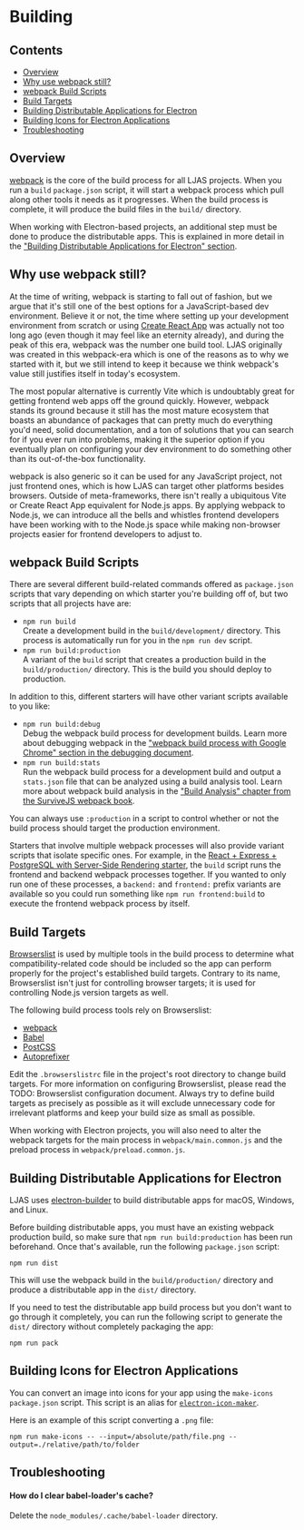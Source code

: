 # Building

## Contents

-   [Overview](#overview)
-   [Why use webpack still?](#why-use-webpack-still)
-   [webpack Build Scripts](#webpack-build-scripts)
-   [Build Targets](#build-targets)
-   [Building Distributable Applications for Electron](#building-distributable-applications-for-electron)
-   [Building Icons for Electron Applications](#building-icons-for-electron-applications)
-   [Troubleshooting](#troubleshooting)

## Overview

[webpack](https://webpack.js.org) is the core of the build process for all LJAS projects. When you run a `build` `package.json` script, it will start a webpack process which pull along other tools it needs as it progresses. When the build process is complete, it will produce the build files in the `build/` directory.

When working with Electron-based projects, an additional step must be done to produce the distributable apps. This is explained in more detail in the ["Building Distributable Applications for Electron" section](#building-distributable-applications-for-electron).

## Why use webpack still?

At the time of writing, webpack is starting to fall out of fashion, but we argue that it's still one of the best options for a JavaScript-based dev environment. Believe it or not, the time where setting up your development environment from scratch or using [Create React App](https://create-react-app.dev) was actually not too long ago (even though it may feel like an eternity already), and during the peak of this era, webpack was the number one build tool. LJAS originally was created in this webpack-era which is one of the reasons as to why we started with it, but we still intend to keep it because we think webpack's value still justifies itself in today's ecosystem.

The most popular alternative is currently Vite which is undoubtably great for getting frontend web apps off the ground quickly. However, webpack stands its ground because it still has the most mature ecosystem that boasts an abundance of packages that can pretty much do everything you'd need, solid documentation, and a ton of solutions that you can search for if you ever run into problems, making it the superior option if you eventually plan on configuring your dev environment to do something other than its out-of-the-box functionality.

webpack is also generic so it can be used for any JavaScript project, not just frontend ones, which is how LJAS can target other platforms besides browsers. Outside of meta-frameworks, there isn't really a ubiquitous Vite or Create React App equivalent for Node.js apps. By applying webpack to Node.js, we can introduce all the bells and whistles frontend developers have been working with to the Node.js space while making non-browser projects easier for frontend developers to adjust to.

## webpack Build Scripts

There are several different build-related commands offered as `package.json` scripts that vary depending on which starter you're building off of, but two scripts that all projects have are:

-   `npm run build`  
    Create a development build in the `build/development/` directory. This process is automatically run for you in the `npm run dev` script.
-   `npm run build:production`  
    A variant of the `build` script that creates a production build in the `build/production/` directory. This is the build you should deploy to production.

In addition to this, different starters will have other variant scripts available to you like:

-   `npm run build:debug`  
    Debug the webpack build process for development builds. Learn more about debugging webpack in the ["webpack build process with Google Chrome" section in the debugging document](./developing/debugging.md#webpack-build-process-with-google-chrome).
-   `npm run build:stats`  
    Run the webpack build process for a development build and output a `stats.json` file that can be analyzed using a build analysis tool. Learn more about webpack build analysis in the ["Build Analysis" chapter from the SurviveJS webpack book](https://survivejs.com/books/webpack/optimizing/build-analysis).

You can always use `:production` in a script to control whether or not the build process should target the production environment.

Starters that involve multiple webpack processes will also provide variant scripts that isolate specific ones. For example, in the [React + Express + PostgreSQL with Server-Side Rendering starter](../starters/react-express-postgres-ssr), the `build` script runs the frontend and backend webpack processes together. If you wanted to only run one of these processes, a `backend:` and `frontend:` prefix variants are available so you could run something like `npm run frontend:build` to execute the frontend webpack process by itself.

## Build Targets

[Browserslist](https://github.com/browserslist/browserslist) is used by multiple tools in the build process to determine what compatibility-related code should be included so the app can perform properly for the project's established build targets. Contrary to its name, Browserslist isn't just for controlling browser targets; it is used for controlling Node.js version targets as well.

The following build process tools rely on Browserslist:

-   [webpack](https://webpack.js.org)
-   [Babel](https://babeljs.io)
-   [PostCSS](https://postcss.org)
-   [Autoprefixer](https://github.com/postcss/autoprefixer)

Edit the `.browserslistrc` file in the project's root directory to change build targets. For more information on configuring Browserslist, please read the TODO: Browserslist configuration document. Always try to define build targets as precisely as possible as it will exclude unnecessary code for irrelevant platforms and keep your build size as small as possible.

When working with Electron projects, you will also need to alter the webpack targets for the main process in `webpack/main.common.js` and the preload process in `webpack/preload.common.js`.

## Building Distributable Applications for Electron

LJAS uses [electron-builder](https://electron.build) to build distributable apps for macOS, Windows, and Linux.

Before building distributable apps, you must have an existing webpack production build, so make sure that `npm run build:production` has been run beforehand. Once that's available, run the following `package.json` script:

```console
npm run dist
```

This will use the webpack build in the `build/production/` directory and produce a distributable app in the `dist/` directory.

If you need to test the distributable app build process but you don't want to go through it completely, you can run the following script to generate the `dist/` directory without completely packaging the app:

```console
npm run pack
```

## Building Icons for Electron Applications

You can convert an image into icons for your app using the `make-icons` `package.json` script. This script is an alias for [`electron-icon-maker`](https://github.com/jaretburkett/electron-icon-maker).

Here is an example of this script converting a `.png` file:

```console
npm run make-icons -- --input=/absolute/path/file.png --output=./relative/path/to/folder
```

## Troubleshooting

#### How do I clear babel-loader's cache?

Delete the `node_modules/.cache/babel-loader` directory.
